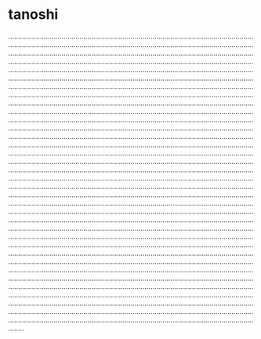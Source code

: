 # tanoshi

............................................................................................................................................................................................................................................................................................................................................................................................................................................................................................................................................................................................................................................................................................................................................................................................................................................................................................................................................................................................................................................................................................................................................................................................................................................................................................................................................................................................................................................................................................................................................................................................................................................................................................................................................................................................................................................................................................................................................................................................................................................................................................................................................................................................................................................................................................................................................................................................................................................................................................................................................................................................................................................................................................................................................................................................................................................................................................................................................................................................................................................................................................................................................................................................................................................................................................................................................................................................................................................................................................................................................................................................................................................................................................................................................................................................................................................................................................................................................................................................................................................................................................................................................................................................................................................................................................................................................................................................................................................................................................................................
